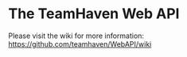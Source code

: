 # The TeamHaven Web API

Please visit the wiki for more information: https://github.com/teamhaven/WebAPI/wiki
